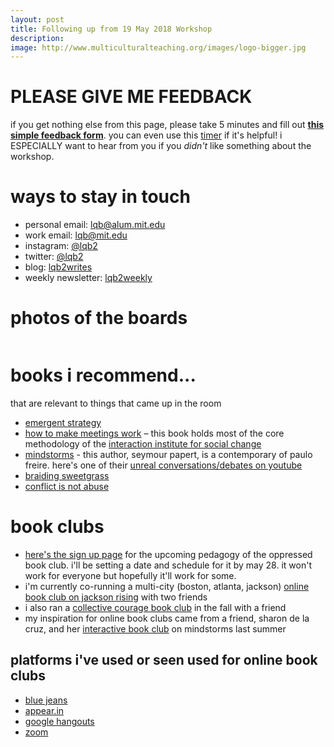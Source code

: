 ```yaml
---
layout: post
title: Following up from 19 May 2018 Workshop 
description: 
image: http://www.multiculturalteaching.org/images/logo-bigger.jpg
---
```


# PLEASE GIVE ME FEEDBACK

if you get nothing else from this page, please take 5 minutes and fill out **[this simple feedback form](http://bit.ly/simplefeedback)**. you can even use this [timer](http://bit.ly/5minutetimer) if it's helpful! i ESPECIALLY want to hear from you if you *didn't* like something about the workshop. 

# ways to stay in touch
* personal email: [lqb@alum.mit.edu](mailto:lqb@alum.mit.edu)
* work email: [lqb@mit.edu](mailto:lqb@mit.edu)
* instagram: [@lqb2](https://www.instagram.com/lqb2/)
* twitter: [@lqb2](https://twitter.com/lqb2)
* blog: [lqb2writes](http://lqb2.co/blog)
* weekly newsletter: [lqb2weekly](http://tinyletter.com/lqb2)

# photos of the boards

<div class="box alt">
    <div class="row 50% uniform">
        <div class="6u"><span class="image fit"><a href="https://i.imgur.com/HAmF2GL.jpg"><img src="https://i.imgur.com/HAmF2GL.jpg" alt="" /></a></span></div>
        <div class="6u"><span class="image fit"><a href="https://i.imgur.com/DETUUPf.jpg"><img src="https://i.imgur.com/DETUUPf.jpg" alt="" /></a></span></div>
        <!-- Break -->
        <div class="6u"><span class="image fit"><a href="https://i.imgur.com/5UykTqP.jpg"><img src="https://i.imgur.com/5UykTqP.jpg" alt="" /></a></span></div>
        <div class="6u"><span class="image fit"><a href="https://i.imgur.com/HM7Vzyx.jpg"><img src="https://i.imgur.com/HM7Vzyx.jpg" alt="" /></a></span></div>
        <!-- Break -->
    </div>
</div>

# books i recommend...
that are relevant to things that came up in the room

* [emergent strategy](https://www.goodreads.com/book/show/29633913-emergent-strategy?from_search=true)
* [how to make meetings work](https://www.goodreads.com/book/show/1249071.How_to_Make_Meetings_Work_?from_search=true) – this book holds most of the core methodology of the [interaction institute for social change](http://interactioninstitute.org/)
* [mindstorms](https://www.goodreads.com/book/show/703532.Mindstorms?ac=1&from_search=true) - this author, seymour papert, is a contemporary of paulo freire. here's one of their [unreal conversations/debates on youtube](https://www.youtube.com/watch?v=4V-0KfBdWao)
* [braiding sweetgrass](https://www.goodreads.com/book/show/17465709-braiding-sweetgrass?from_search=true)
* [conflict is not abuse](https://www.goodreads.com/book/show/29363252-conflict-is-not-abuse?from_search=true)

# book clubs
* [here's the sign up page](http://lqb2.co/PotO/) for the upcoming pedagogy of the oppressed book club. i'll be setting a date and schedule for it by may 28. it won't work for everyone but hopefully it'll work for some. 
* i'm currently co-running a multi-city (boston, atlanta, jackson) [online book club on jackson rising](https://jacksonrisingbookclub.wordpress.com/) with two friends
* i also ran a [collective courage book club](https://collectivecouragebookclub.wordpress.com/) in the fall with a friend
* my inspiration for online book clubs came from a friend, sharon de la cruz, and her [interactive book club](https://diversity.p5js.org/) on mindstorms last summer

## platforms i've used or seen used for online book clubs
* [blue jeans](https://www.bluejeans.com/)
* [appear.in](http://appear.in/)
* [google hangouts](https://hangouts.google.com/)
* [zoom](http://zoom.us/)